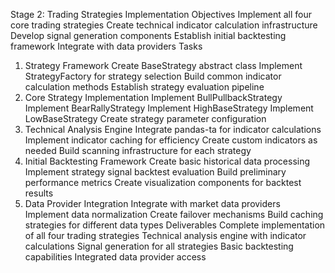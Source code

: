 Stage 2: Trading Strategies Implementation
Objectives
Implement all four core trading strategies
Create technical indicator calculation infrastructure
Develop signal generation components
Establish initial backtesting framework
Integrate with data providers
Tasks
1. Strategy Framework
Create BaseStrategy abstract class
Implement StrategyFactory for strategy selection
Build common indicator calculation methods
Establish strategy evaluation pipeline
2. Core Strategy Implementation
Implement BullPullbackStrategy
Implement BearRallyStrategy
Implement HighBaseStrategy
Implement LowBaseStrategy
Create strategy parameter configuration
3. Technical Analysis Engine
Integrate pandas-ta for indicator calculations
Implement indicator caching for efficiency
Create custom indicators as needed
Build scanning infrastructure for each strategy
4. Initial Backtesting Framework
Create basic historical data processing
Implement strategy signal backtest evaluation
Build preliminary performance metrics
Create visualization components for backtest results
5. Data Provider Integration
Integrate with market data providers
Implement data normalization
Create failover mechanisms
Build caching strategies for different data types
Deliverables
Complete implementation of all four trading strategies
Technical analysis engine with indicator calculations
Signal generation for all strategies
Basic backtesting capabilities
Integrated data provider access
